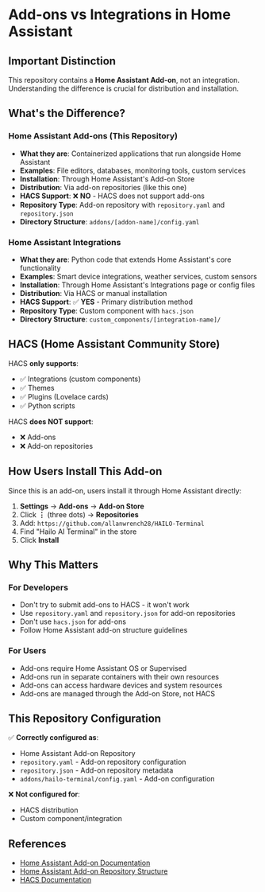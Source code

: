 # Add-ons vs Integrations in Home Assistant

## Important Distinction

This repository contains a **Home Assistant Add-on**, not an integration. Understanding the difference is crucial for distribution and installation.

## What's the Difference?

### Home Assistant Add-ons (This Repository)
- **What they are**: Containerized applications that run alongside Home Assistant
- **Examples**: File editors, databases, monitoring tools, custom services
- **Installation**: Through Home Assistant's Add-on Store
- **Distribution**: Via add-on repositories (like this one)
- **HACS Support**: ❌ **NO** - HACS does not support add-ons
- **Repository Type**: Add-on repository with `repository.yaml` and `repository.json`
- **Directory Structure**: `addons/[addon-name]/config.yaml`

### Home Assistant Integrations
- **What they are**: Python code that extends Home Assistant's core functionality
- **Examples**: Smart device integrations, weather services, custom sensors
- **Installation**: Through Home Assistant's Integrations page or config files
- **Distribution**: Via HACS or manual installation
- **HACS Support**: ✅ **YES** - Primary distribution method
- **Repository Type**: Custom component with `hacs.json`
- **Directory Structure**: `custom_components/[integration-name]/`

## HACS (Home Assistant Community Store)

HACS **only supports**:
- ✅ Integrations (custom components)
- ✅ Themes
- ✅ Plugins (Lovelace cards)
- ✅ Python scripts

HACS **does NOT support**:
- ❌ Add-ons
- ❌ Add-on repositories

## How Users Install This Add-on

Since this is an add-on, users install it through Home Assistant directly:

1. **Settings** → **Add-ons** → **Add-on Store**
2. Click **⋮** (three dots) → **Repositories**
3. Add: `https://github.com/allanwrench28/HAILO-Terminal`
4. Find "Hailo AI Terminal" in the store
5. Click **Install**

## Why This Matters

### For Developers
- Don't try to submit add-ons to HACS - it won't work
- Use `repository.yaml` and `repository.json` for add-on repositories
- Don't use `hacs.json` for add-ons
- Follow Home Assistant add-on structure guidelines

### For Users
- Add-ons require Home Assistant OS or Supervised
- Add-ons run in separate containers with their own resources
- Add-ons can access hardware devices and system resources
- Add-ons are managed through the Add-on Store, not HACS

## This Repository Configuration

✅ **Correctly configured as**:
- Home Assistant Add-on Repository
- `repository.yaml` - Add-on repository configuration
- `repository.json` - Add-on repository metadata
- `addons/hailo-terminal/config.yaml` - Add-on configuration

❌ **Not configured for**:
- HACS distribution
- Custom component/integration

## References

- [Home Assistant Add-on Documentation](https://developers.home-assistant.io/docs/add-ons)
- [Home Assistant Add-on Repository Structure](https://developers.home-assistant.io/docs/add-ons/repository)
- [HACS Documentation](https://hacs.xyz/docs/categories/integration)
